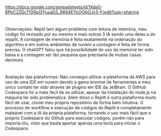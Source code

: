 https://docs.google.com/spreadsheets/d/1Xds0-6PbC2ZGcTf2RpI3YusaDS_R664EYnOObOJc5-Y/edit?usp=sharing
#
Observações: Replit tem algum problema com leitura de memória, meu código foi revisado por eu mesmo e mais outras 3 IA sendo uma delas a do repplit. 
A contagem de memória é feita exatamente na ordenação do algoritmo e em outros ambientes de nuvem a contagem é feita de forma precisa. 
O chatGPT falou que há possibilidade do uso da memória ter sido baixa e a contagem ser tão pequena que precisaria de muitas casas decimais.
#
Avaliação das plataformas: Não consegui utilizar a plataforma da AWS para uso de uma IDE em nuvem devido a gama enorme de ferramentas e meu único contato 
ter sido através de plugins em IDE da JetBrain. O GitHub Codespace foi a mais fácil de se utilizar, apesar da instalação do node.js na máquina ter sido problemática.
Além disso o Replit é outra plataforma muito fácil de usar, clonei meu próprio repositório de forma bem intuitiva. O processo de workflow e execução de códigos do Replit
é completamente maleável com a IA da própria plataforma, tornando o uso mais fácil que o próprio Codespace do Github para executar códigos, porém não para importa-lós, visto
que basta apertar apenas uma tecla para iniciar o Codespace.
